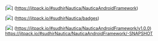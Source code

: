 [![](https://jitpack.io/v/sudhirNautica/NauticaAndroidFramework.svg)]
(https://jitpack.io/#sudhirNautica/NauticaAndroidFramework)

[![](https://jitpack.io/v/sudhirNautica/badges.svg)]
(https://jitpack.io/#sudhirNautica/badges)

[![](https://jitpack.io/v/sudhirNautica/NauticaAndroidFramework.svg)]
(https://jitpack.io/#sudhirNautica/NauticaAndroidFramework/v1.0.0)
https://jitpack.io/#sudhirNautica/NauticaAndroidFramework/-SNAPSHOT
